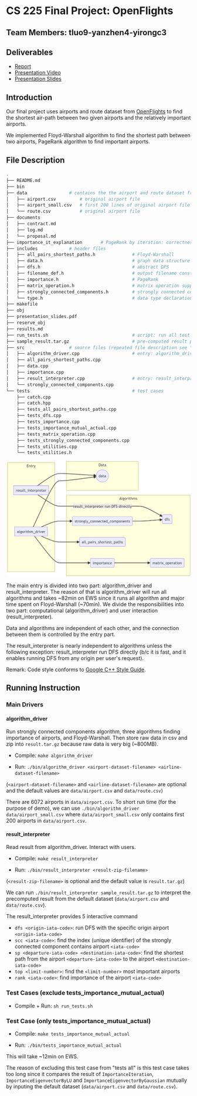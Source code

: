 # CS 225 Final Project: OpenFlights

## Team Members: tluo9-yanzhen4-yirongc3

## Deliverables 

- [Report]()
- [Presentation Video]()
- [Presentation Slides]()

## Introduction

Our final project uses airports and route dataset from [OpenFlights](https://openflights.org/data.html) to find the shortest air-path between two given airports and the relatively important airports.

We implemented Floyd-Warshall algorithm to find the shortest path between two airports, PageRank algorithm to find important airports.

## File Description

```bash
.
├── README.md
├── bin
├── data                # contains the the airport and route dataset from OpenFlights
│   ├── airport.csv         # original airport file
│   ├── airport_small.csv   # first 200 lines of original airport file
│   └── route.csv           # original airport file
├── documents
│   ├── contract.md
│   ├── log.md
│   └── proposal.md
├── importance_it_explanation       # PageRank by iteration: correctness proof and complexity analysis
├── includes            # header files
│   ├── all_pairs_shortest_paths.h              # Floyd-Warshall
│   ├── data.h                                  # graph data structure and file utilities
│   ├── dfs.h                                   # abstract DFS
│   ├── filename_def.h                          # output filename constant definition
│   ├── importance.h                            # PageRank
│   ├── matrix_operation.h                      # matrix operation support for eigenvector implementation of PageRank
│   ├── strongly_connected_components.h         # strongly connected component
│   └── type.h                                  # data type declaration
├── makefile
├── obj
├── presentation_slides.pdf
├── reserve_obj
├── results.md
├── run_tests.sh                                # script: run all test cases (except tests_importance_mutual_actual; reason see the end of readme)
├── sample_result.tar.gz                        # pre-computed result package (can be passed into result_interpreter directly)
├── src                 # source files (repeated file description see "includes")
│   ├── algorithm_driver.cpp                    # entry: algorithm_driver
│   ├── all_pairs_shortest_paths.cpp
│   ├── data.cpp
│   ├── importance.cpp
│   ├── result_interpreter.cpp                  # entry: result_interpreter
│   └── strongly_connected_components.cpp
└── tests                                       # test cases
    ├── catch.cpp
    ├── catch.hpp
    ├── tests_all_pairs_shortest_paths.cpp
    ├── tests_dfs.cpp
    ├── tests_importance.cpp
    ├── tests_importance_mutual_actual.cpp
    ├── tests_matrix_operation.cpp
    ├── tests_strongly_connected_components.cpp
    ├── tests_utilities.cpp
    └── tests_utilities.h
```

![file_structure_mermaid_screenshot](./file_structure/mermaid_screenshot.png)

The main entry is divided into two part: algorithm_driver and result_interpreter. 
The reason of that is algorithm_driver will run all algorithms and takes ~82min on EWS 
since it runs all algorithm and major time spent on Floyd-Warshall (~70min). 
We divide the responsibilities into two part: computational (algorithm_driver) and user interaction (result_interpreter). 

Data and algorithms are independent of each other, and the connection between them is controlled by the entry part. 

The result_interpreter is nearly independent to algorithms unless the following exception:
result_interpreter run DFS directly (b/c it is fast, and it enables running DFS from any origin per user's request). 

Remark: Code style conforms to [Google C++ Style Guide](https://google.github.io/styleguide/cppguide.html). 

## Running Instruction

### Main Drivers

#### algorithm_driver 

Run strongly connected components algorithm, three algorithms finding importance of airports, and Floyd-Warshall. 
Then store raw data in csv and zip into `result.tar.gz` because raw data is very big (~800MB).

- Compile: `make algorithm_driver`

- Run: `./bin/algorithm_driver <airport-dataset-filename> <airline-dataset-filename>` 

(`<airport-dataset-filename>` and `<airline-dataset-filename>` are optional 
and the default values are `data/airport.csv` and `data/route.csv`)

There are 6072 airports in `data/airport.csv`. 
To short run time (for the purpose of demo), 
we can use `./bin/algorithm_driver data/airport_small.csv` 
where `data/airport_small.csv` only contains first 200 airports in `data/airport.csv`. 

#### result_interpreter 

Read result from algorithm_driver. 
Interact with users. 

- Compile: `make result_interpreter`

- Run: `./bin/result_interpreter <result-zip-filename>`

(`<result-zip-filename>` is optional 
and the default value is `result.tar.gz`)

We can run `./bin/result_interpreter sample_result.tar.gz` 
to interpret the precomputed result from the default dataset (`data/airport.csv` and `data/route.csv`). 

The result_interpreter provides 5 interactive command

- `dfs <origin-iata-code>`: run DFS with the specific origin airport `<origin-iata-code>`
- `scc <iata-code>`: find the index (unique identifier) of the strongly connected component contains airport `<iata-code>`
- `sp <departure-iata-code> <destination-iata-code>`: find the shortest path from the airport `<departure-iata-code>` to the airport `<destination-iata-code>`
- `top <limit-number>`: find the `<limit-number>` most important airports
- `rank <iata-code>`: find importance of the airport `<iata-code>`

### Test Cases (exclude tests_importance_mutual_actual)

- Compile + Run: `sh run_tests.sh`

### Test Case (only tests_importance_mutual_actual)

- Compile: `make tests_importance_mutual_actual`

- Run: `./bin/tests_importance_mutual_actual`

This will take ~12min on EWS.

The reason of excluding this test case from "tests all" is 
this test case takes too long 
since it compares the result of `ImportanceIteration`, `ImportanceEigenvectorByLU` and `ImportanceEigenvectorByGaussian` mutually by inputing the default dataset (`data/airport.csv` and `data/route.csv`).

